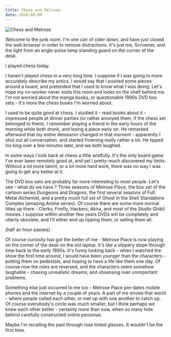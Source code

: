 ```yaml
---
title: Chess and Melrose
date: 2018-08-08
---
```


![Chess and Melrose](https://source.unsplash.com/FHnnjk1Yj7Y/1600x900)

Welcome to the junk room. I'm one can of cider down, and have just closed the web browser in order to remove distractions. It's just me, Scrivener, and the light from an angle-poise lamp standing guard on the corner of the desk.

I played chess today.

I haven't played chess in a very long time. I suppose if I was going to more accurately describe my antics, I would say that I pushed some pieces around a board, and pretended that I used to know what I was doing. Let's hope my co-worker never visits this room and looks on the shelf behind me. I'm not worried about the manga books, or questionable 1990s DVD box sets - it's more the chess books I'm worried about.

I used to be quite good at chess. I studied it - read books about it - impressed people at dinner parties (or rather annoyed them, if the chess set belonged to them). I remember playing a friend in the early hours of the morning while both drunk, and losing a piece early on. He remarked afterward that my entire demeanor changed in that moment - apparently I shut out all conversation, and started frowning really rather a lot. He tipped his king over a few minutes later, and we both laughed.

In some ways I look back at chess a little wistfully. It's the only board game I've ever been remotely good at, and yet I pretty-much discovered my limits. Without a lot more talent, or a lot more hard work, there was no way I was going to get any better at it.

The DVD box sets are probably far more interesting to most people. Let's see - what do we have ? Three seasons of Melrose Place, the box set of the cartoon series Dungeons and Dragons, the first several seasons of Full Metal Alchemist, and a pretty much full set of Ghost in the Shell Standalone Complex (amazing Anime series). Of course there are some more normal titles up there - Clerks, Firefly, Hackers, Akira, and most of the Studio Ghibli movies. I suppose within another few years DVDs will be completely and utterly obsolete, and I'll either end up ripping them, or selling them all.

(half an hour passes)

Of course curiosity has got the better of me - Melrose Place is now playing on the corner of the desk on the old laptop. It's like a slippery slope through time back to the early 1990s. It's funny looking back - when I watched the show the first time around, I would have been younger than the characters - putting them on pedestals, and hoping to have a life like them one day. Of course now the roles are reversed, and the characters seem somehow laughable - chasing unrealistic dreams, and obsessing over unimportant problems.

Something else just occurred to me too - Melrose Place pre-dates mobile phones and the internet by a couple of years. A part of me envies that world - where people called each other, or met up with one another to catch up. Of course everybody's circle was much smaller, but I think perhaps we knew each other better - certainly more than now, when so many hide behind carefully constructed online personas.

Maybe I'm recalling the past through rose tinted glasses. It wouldn't be the first time.